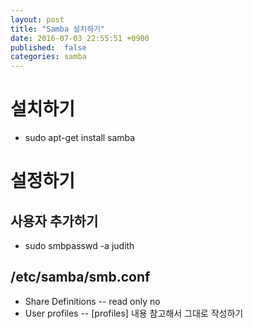 ```yaml
---
layout: post
title: "Samba 설치하기"
date: 2016-07-03 22:55:51 +0900
published:	false
categories: samba
---
```


# 설치하기
- sudo apt-get install samba

# 설정하기
## 사용자 추가하기
- sudo smbpasswd -a judith

## /etc/samba/smb.conf
- Share Definitions
-- read only no
- User profiles
-- [profiles] 내용 참고해서 그대로 작성하기
